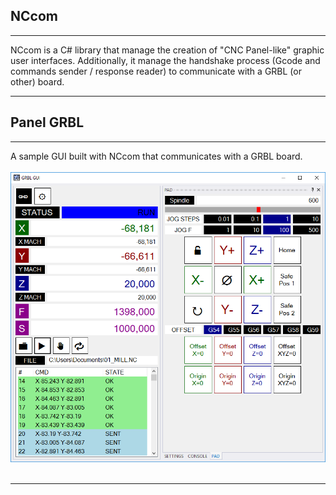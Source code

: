 ## NCcom

---

NCcom is a C# library that manage the creation of "CNC Panel-like" graphic user interfaces. Additionally, it manage the handshake process (Gcode and commands sender / response reader) to communicate with a GRBL (or other) board.

---

## Panel GRBL

---

A sample GUI built with NCcom that communicates with a GRBL board.
<br><br>
![Panel GRBL](Media/panel.png)
<br><br>

---
